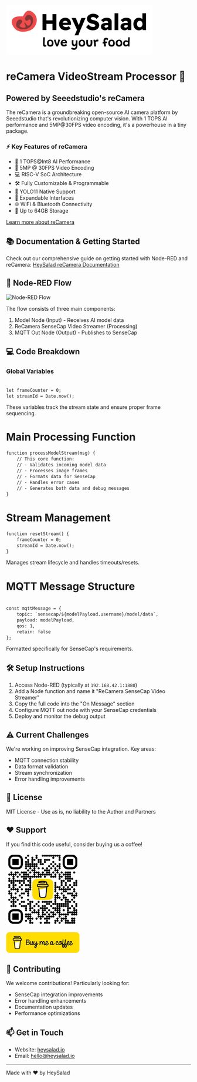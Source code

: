 <img src="https://raw.githubusercontent.com/Hey-Salad/.github/refs/heads/main/HeySalad%20Logo%20%2B%20Tagline%20Black.svg" alt="HeySalad Logo" width="400"/>

# reCamera VideoStream Processor 🎥

## Powered by Seeedstudio's reCamera 

The reCamera is a groundbreaking open-source AI camera platform by Seeedstudio that's revolutionizing computer vision. 
With 1 TOPS AI performance and 5MP@30FPS video encoding, it's a powerhouse in a tiny package.

### ⚡ Key Features of reCamera

- 🧠 1 TOPS@Int8 AI Performance 
- 📸 5MP @ 30FPS Video Encoding
- 💻 RISC-V SoC Architecture
- 🛠️ Fully Customizable & Programmable 
- 📱 YOLO11 Native Support
- 🔌 Expandable Interfaces
- 🌐 WiFi & Bluetooth Connectivity
- 💾 Up to 64GB Storage

[Learn more about reCamera](https://www.seeedstudio.com/recamera)

## 📚 Documentation & Getting Started

Check out our comprehensive guide on getting started with Node-RED and reCamera:
[HeySalad reCamera Documentation](https://heysalad-io.notion.site/How-to-use-Seeedstudio-reCamera-Documentation-for-HeySalad-rs-1482409b5e7280b2b7c8e802a2ccab80)

## 🔄 Node-RED Flow

![Node-RED Flow](flow-image-url-here)

The flow consists of three main components:
1. Model Node (Input) - Receives AI model data
2. ReCamera SenseCap Video Streamer (Processing)
3. MQTT Out Node (Output) - Publishes to SenseCap

## 💻 Code Breakdown

### Global Variables
```

let frameCounter = 0;
let streamId = Date.now();

```

These variables track the stream state and ensure proper frame sequencing.

# Main Processing Function

```
function processModelStream(msg) {
    // This core function:
    // - Validates incoming model data
    // - Processes image frames
    // - Formats data for SenseCap
    // - Handles error cases
    // - Generates both data and debug messages
}

```

# Stream Management

```
function resetStream() {
    frameCounter = 0;
    streamId = Date.now();
}

```
Manages stream lifecycle and handles timeouts/resets.

# MQTT Message Structure

```

const mqttMessage = {
    topic: `sensecap/${modelPayload.username}/model/data`,
    payload: modelPayload,
    qos: 1,
    retain: false
};

```
Formatted specifically for SenseCap's requirements.


## 🛠️ Setup Instructions

1. Access Node-RED (typically at `192.168.42.1:1880`)
2. Add a Node function and name it "ReCamera SenseCap Video Streamer"
3. Copy the full code into the "On Message" section
4. Configure MQTT out node with your SenseCap credentials
5. Deploy and monitor the debug output

## ⚠️ Current Challenges

We're working on improving SenseCap integration. Key areas:
- MQTT connection stability
- Data format validation
- Stream synchronization
- Error handling improvements

## 📝 License

MIT License - Use as is, no liability to the Author and Partners

## ❤️ Support

If you find this code useful, consider buying us a coffee!

<img src="https://github.com/Hey-Salad/.github/blob/a4cbf4a12cca3477fdbfe55520b3fdfe0e0f35a4/buy-me-a-coffee.png" alt="Buy Me A Coffee QR Code" width="200"/>

<a href="https://www.buymeacoffee.com/heysalad"><img src="https://github.com/Hey-Salad/.github/blob/a4cbf4a12cca3477fdbfe55520b3fdfe0e0f35a4/bmc-button.png" alt="Buy Me A Coffee" width="200"/></a>

## 🤝 Contributing

We welcome contributions! Particularly looking for:
- SenseCap integration improvements
- Error handling enhancements
- Documentation updates
- Performance optimizations

## 📫 Get in Touch

- Website: [heysalad.io](https://heysalad.io)
- Email: hello@heysalad.io

---
Made with ❤️ by HeySalad
